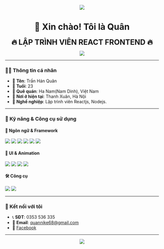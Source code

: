 <p align="center">
  <img src="https://media0.giphy.com/media/v1.Y2lkPTc5MGI3NjExMm5nYXV2ZTJoazF6MGlscmt1ZGpiM3l5bm1tZzZzeXpxanhla3JidyZlcD12MV9pbnRlcm5hbF9naWZfYnlfaWQmY3Q9cw/U1yecobBkpszvtXoqz/giphy.gif" />
</p>
<h1 align="center">👋 Xin chào! Tôi là Quân</h1>

<p align="center">
  <strong><span style="font-size: 24px;">🔥 LẬP TRÌNH VIÊN REACT FRONTEND 🔥</span></strong>
</p>


<p align="center">
  <img src="https://readme-typing-svg.herokuapp.com?center=true&vCenter=true&lines=Lập+trình+viên+React+%F0%9F%92%BB;Yêu+thích+Frontend+và+UI/UX+Design;Luôn+muốn+học+hỏi+và+phát+triển" />
</p>

---

### 🧑‍💻 Thông tin cá nhân

- 👤 **Tên**: Trần Hán Quân 
- 🎂 **Tuổi**: 23  
- 📍 **Quê quán**: Ha Nam(Nam Dinh), Việt Nam
- 📍 **Nơi ở hiện tại**: Thanh Xuân, Hà Nội  
- 💼 **Nghề nghiệp**: Lập trình viên Reactjs, Nodejs.

---

### 🚀 Kỹ năng & Công cụ sử dụng

#### 🔧 Ngôn ngữ & Framework
<p>
  <img src="https://img.shields.io/badge/React-20232A?style=for-the-badge&logo=react&logoColor=61DAFB" />
  <img src="https://img.shields.io/badge/Next.js-black?style=for-the-badge&logo=next.js&logoColor=white" />
  <img src="https://img.shields.io/badge/Node.js-339933?style=for-the-badge&logo=nodedotjs&logoColor=white" />
  <img src="https://img.shields.io/badge/MongoDB-4EA94B?style=for-the-badge&logo=mongodb&logoColor=white" />
  <img src="https://img.shields.io/badge/JavaScript-F7DF1E?style=for-the-badge&logo=javascript&logoColor=black" />
  <img src="https://img.shields.io/badge/TypeScript-3178C6?style=for-the-badge&logo=typescript&logoColor=white" />
</p>

#### 🎨 UI & Animation
<p>
  <img src="https://img.shields.io/badge/TailwindCSS-06B6D4?style=for-the-badge&logo=tailwindcss&logoColor=white" />
  <img src="https://img.shields.io/badge/Framer_Motion-0055FF?style=for-the-badge&logo=framer&logoColor=white" />
  <img src="https://img.shields.io/badge/Figma-F24E1E?style=for-the-badge&logo=figma&logoColor=white" />
  <img src="https://img.shields.io/badge/Photoshop-31A8FF?style=for-the-badge&logo=adobe-photoshop&logoColor=white" />
</p>

#### 🛠 Công cụ
<p>
  <img src="https://img.shields.io/badge/GitHub-181717?style=for-the-badge&logo=github&logoColor=white" />
  <img src="https://img.shields.io/badge/VS_Code-007ACC?style=for-the-badge&logo=visual-studio-code&logoColor=white" />
</p>

---


### 🤝 Kết nối với tôi

- 📞 **SĐT**: 0353 536 335  
- 📧 **Email**: quannike68@gmail.com 
- 👤 [Facebook](https://www.facebook.com/quan.nike)  

---

<p align="center">
  <img src="https://quotes-github-readme.vercel.app/api?type=horizontal&theme=tokyonight" />
</p>



